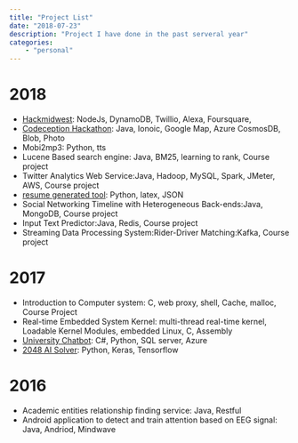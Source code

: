 ```yaml
---
title: "Project List"
date: "2018-07-23"
description: "Project I have done in the past serveral year"
categories:
    - "personal"
---
```


# 2018

- [Hackmidwest](../project/hackmidwest.md): NodeJs, DynamoDB, Twillio, Alexa, Foursquare,
- [Codeception Hackathon](https://github.com/cczhong11/codeception): Java, Ionoic, Google Map, Azure CosmosDB, Blob, Photo
- Mobi2mp3: Python, tts
- Lucene Based search engine: Java, BM25, learning to rank, Course project
- Twitter Analytics Web Service:Java, Hadoop, MySQL, Spark, JMeter, AWS, Course project
- [resume generated tool](https://github.com/cczhong11/Resume-Generator): Python, latex, JSON
- Social Networking Timeline with Heterogeneous Back-ends:Java, MongoDB, Course project
- Input Text Predictor:Java, Redis, Course project
- Streaming Data Processing System:Rider-Driver Matching:Kafka, Course project



# 2017

- Introduction to Computer system: C, web proxy, shell, Cache, malloc, Course Project
- Real-time Embedded System Kernel: multi-thread real-time kernel, Loadable Kernel Modules, embedded Linux, C, Assembly
- [University Chatbot](https://github.com/cczhong11/University-Chatbot): C#, Python, SQL server, Azure
- [2048 AI Solver](https://github.com/cczhong11/2048-ai): Python, Keras, Tensorflow


# 2016

- Academic entities relationship finding service: Java, Restful
- Android application to detect and train attention based on EEG signal: Java, Andriod, Mindwave